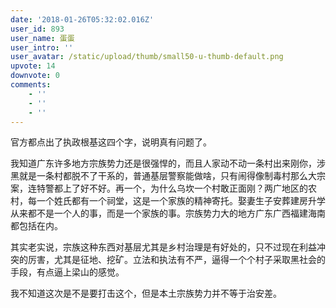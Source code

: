 ```yaml
---
date: '2018-01-26T05:32:02.016Z'
user_id: 893
user_name: 蛋蛋
user_intro: ''
user_avatar: /static/upload/thumb/small50-u-thumb-default.png
upvote: 14
downvote: 0
comments:
    - ''
    - ''
    - ''
---
```


官方都点出了执政根基这四个字，说明真有问题了。

我知道广东许多地方宗族势力还是很强悍的，而且人家动不动一条村出来刚你，涉黑就是一条村都脱不了干系的，普通基层警察能做啥，只有闹得像制毒村那么大宗案，连特警都上了好不好。再一个，为什么乌坎一个村敢正面刚？两广地区的农村，每一个姓氏都有一个祠堂，这是一个家族的精神寄托。娶妻生子安葬建房升学从来都不是一个人的事，而是一个家族的事。宗族势力大的地方广东广西福建海南都包括在内。

其实老实说，宗族这种东西对基层尤其是乡村治理是有好处的，只不过现在利益冲突的厉害，尤其是征地、挖矿。立法和执法有不严，逼得一个个村子采取黑社会的手段，有点逼上梁山的感觉。

我不知道这次是不是要打击这个，但是本土宗族势力并不等于治安差。
